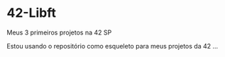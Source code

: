 # 42-Libft
Meus 3 primeiros projetos na 42  SP

Estou usando o repositório como esqueleto para meus projetos da 42 ...
